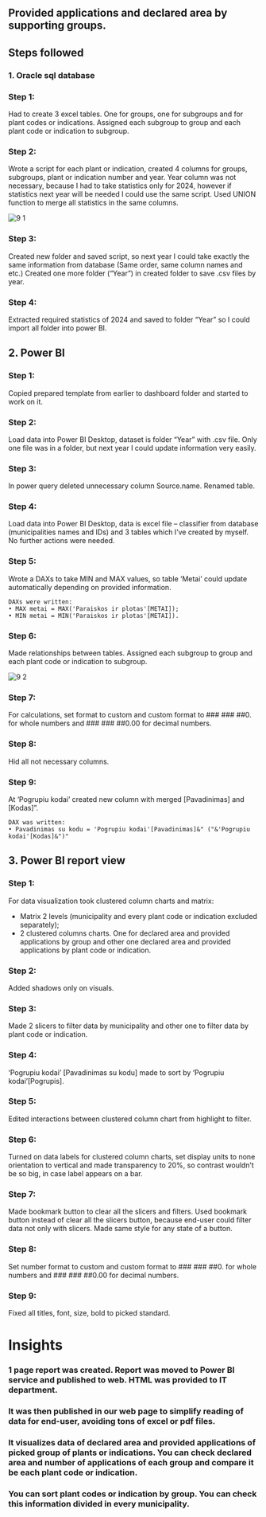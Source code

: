 


## Provided applications and declared area by supporting groups.

## Steps followed

### 1. Oracle sql database

### Step 1:
 Had to create 3 excel tables. One for groups, one for subgroups and for plant codes or indications. Assigned each subgroup to group and each plant code or indication to subgroup.

### Step 2:
 Wrote a script for each plant or indication, created 4 columns for groups, subgroups, plant or indication number and year. Year column was not necessary, because I had to take statistics only for 2024, however if statistics next year will be needed I could use the same script. Used UNION function to merge all statistics in the same columns.

![9 1](https://github.com/user-attachments/assets/4d6d8a4a-f41b-4964-9be1-daa33227afb5)

### Step 3:
 Created new folder and saved script, so next year I could take exactly the same information from database (Same order, same column names and etc.)
Created one more folder (“Year”) in created folder to save .csv files by year.

### Step 4:
 Extracted required statistics of 2024 and saved to folder “Year” so I could import all folder into power BI. 

## 2. Power BI

### Step 1:
 Copied prepared template from earlier to dashboard folder and started to work on it.

### Step 2:
 Load data into Power BI Desktop, dataset is folder “Year” with .csv file. Only one file was in a folder, but next year I could update information very easily.

### Step 3:
 In power query deleted unnecessary column Source.name. Renamed table.

### Step 4:
 Load data into Power BI Desktop, data is excel file – classifier from database (municipalities names and IDs) and 3 tables which I’ve created by myself. No further actions were needed.

### Step 5:
 Wrote a DAXs to take MIN and MAX values, so table ‘Metai’ could update automatically depending on provided information.

	DAXs were written:
    • MAX metai = MAX('Paraiskos ir plotas'[METAI]);
    • MIN metai = MIN('Paraiskos ir plotas'[METAI]).


### Step 6:
 Made relationships between tables. Assigned each subgroup to group and each plant code or indication to subgroup.

![9 2](https://github.com/user-attachments/assets/17fbc9fd-5b3e-4603-8889-bd0e872c9e5c)


### Step 7:
 For calculations, set format to custom and custom format to ### ### ##0. for whole numbers and ### ### ##0.00 for decimal numbers.

### Step 8:
 Hid all not necessary columns.

### Step 9:
 At ‘Pogrupiu kodai’ created new column with merged [Pavadinimas] and [Kodas]”.

    DAX was written:
    • Pavadinimas su kodu = 'Pogrupiu kodai'[Pavadinimas]&" ("&'Pogrupiu kodai'[Kodas]&")"

## 3. Power BI report view

### Step 1:

 For data visualization took clustered column charts and matrix:

* Matrix 2 levels (municipality and every plant code or indication excluded separately);
* 2 clustered columns charts. One for declared area and provided applications by group and other one declared area and provided applications by plant code or indication. 

### Step 2:
 Added shadows only on visuals.

### Step 3:
 Made 2 slicers to filter data by municipality and other one to filter data by plant code or indication.

### Step 4:
 ‘Pogrupiu kodai’ [Pavadinimas su kodu] made to sort by ‘Pogrupiu kodai’[Pogrupis].

### Step 5:
 Edited interactions between clustered column chart from highlight to filter.

### Step 6:
 Turned on data labels for clustered column charts, set display units to none orientation to vertical and made transparency to 20%, so contrast wouldn’t be so big, in case label appears on a bar. 

### Step 7:
 Made bookmark button to clear all the slicers and filters. Used bookmark button instead of clear all the slicers button, because end-user could filter data not only with slicers. Made same style for any state of a button.

### Step 8:
 Set number format to custom and custom format to ### ### ##0. for whole numbers and ### ### ##0.00 for decimal numbers.

### Step 9:
 Fixed all titles, font, size, bold to picked standard. 

# Insights

### 1 page report was created. Report was moved to Power BI service and published to web. HTML was provided to IT department.
### It was then published in our web page to simplify reading of data for end-user, avoiding tons of excel or pdf files.

### It visualizes data of declared area and provided applications of picked group of plants or indications. You can check declared area  and number of applications of each group and compare it be each plant code or indication.

### You can sort plant codes or indication by group. You can check this information divided in every municipality.

